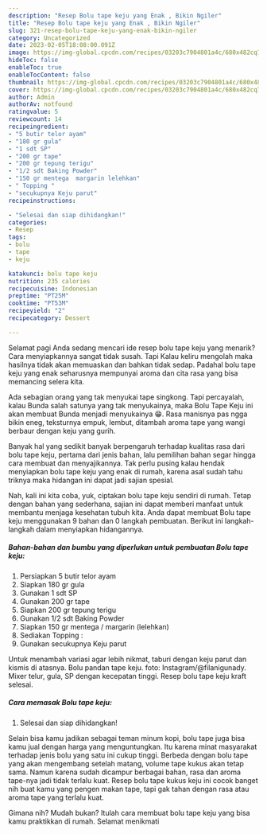 ```yaml
---
description: "Resep Bolu tape keju yang Enak , Bikin Ngiler"
title: "Resep Bolu tape keju yang Enak , Bikin Ngiler"
slug: 321-resep-bolu-tape-keju-yang-enak-bikin-ngiler
category: Uncategorized
date: 2023-02-05T18:08:00.091Z
image: https://img-global.cpcdn.com/recipes/03203c7904801a4c/680x482cq70/bolu-tape-keju-foto-resep-utama.jpg
hideToc: false
enableToc: true
enableTocContent: false
thumbnail: https://img-global.cpcdn.com/recipes/03203c7904801a4c/680x482cq70/bolu-tape-keju-foto-resep-utama.jpg
cover: https://img-global.cpcdn.com/recipes/03203c7904801a4c/680x482cq70/bolu-tape-keju-foto-resep-utama.jpg
author: Admin
authorAv: notfound
ratingvalue: 5
reviewcount: 14
recipeingredient:
- "5 butir telor ayam"
- "180 gr gula"
- "1 sdt SP"
- "200 gr tape"
- "200 gr tepung terigu"
- "1/2 sdt Baking Powder"
- "150 gr mentega  margarin lelehkan"
- " Topping "
- "secukupnya Keju parut"
recipeinstructions:

- "Selesai dan siap dihidangkan!"
categories:
- Resep
tags:
- bolu
- tape
- keju

katakunci: bolu tape keju 
nutrition: 235 calories
recipecuisine: Indonesian
preptime: "PT25M"
cooktime: "PT53M"
recipeyield: "2"
recipecategory: Dessert

---
```



Selamat pagi Anda sedang mencari ide resep bolu tape keju yang menarik? Cara menyiapkannya sangat tidak susah. Tapi Kalau keliru mengolah maka hasilnya tidak akan memuaskan dan bahkan tidak sedap. Padahal bolu tape keju yang enak seharusnya mempunyai aroma dan cita rasa yang bisa memancing selera kita.


Ada sebagian orang yang tak menyukai tape singkong. Tapi percayalah, kalau Bunda salah satunya yang tak menyukainya, maka Bolu Tape Keju ini akan membuat Bunda menjadi menyukainya 😁. Rasa manisnya pas ngga bikin eneg, teksturnya empuk, lembut, ditambah aroma tape yang wangi berbaur dengan keju yang gurih.

Banyak hal yang sedikit banyak berpengaruh terhadap kualitas rasa dari bolu tape keju, pertama dari jenis bahan, lalu pemilihan bahan segar hingga cara membuat dan menyajikannya. Tak perlu pusing kalau hendak menyiapkan bolu tape keju yang enak di rumah, karena asal sudah tahu triknya maka hidangan ini dapat jadi sajian spesial.


Nah, kali ini kita coba, yuk, ciptakan bolu tape keju sendiri di rumah. Tetap dengan bahan yang sederhana, sajian ini dapat memberi manfaat untuk membantu menjaga kesehatan tubuh kita. Anda dapat membuat Bolu tape keju menggunakan 9 bahan dan 0 langkah pembuatan. Berikut ini langkah-langkah dalam menyiapkan hidangannya.

<!--inarticleads1-->

##### Bahan-bahan dan bumbu yang diperlukan untuk pembuatan Bolu tape keju:

1. Persiapkan 5 butir telor ayam
1. Siapkan 180 gr gula
1. Gunakan 1 sdt SP
1. Gunakan 200 gr tape
1. Siapkan 200 gr tepung terigu
1. Gunakan 1/2 sdt Baking Powder
1. Siapkan 150 gr mentega / margarin (lelehkan)
1. Sediakan  Topping :
1. Gunakan secukupnya Keju parut


Untuk menambah variasi agar lebih nikmat, taburi dengan keju parut dan kismis di atasnya. Bolu pandan tape keju. foto: Instagram/@filanigunady. Mixer telur, gula, SP dengan kecepatan tinggi. Resep bolu tape keju kraft selesai. 

<!--inarticleads2-->

##### Cara memasak Bolu tape keju:


1. Selesai dan siap dihidangkan!

Selain bisa kamu jadikan sebagai teman minum kopi, bolu tape juga bisa kamu jual dengan harga yang menguntungkan. Itu karena minat masyarakat terhadap jenis bolu yang satu ini cukup tinggi. Berbeda dengan bolu tape yang akan mengembang setelah matang, volume tape kukus akan tetap sama. Namun karena sudah dicampur berbagai bahan, rasa dan aroma tape-nya jadi tidak terlalu kuat. Resep bolu tape kukus keju ini cocok banget nih buat kamu yang pengen makan tape, tapi gak tahan dengan rasa atau aroma tape yang terlalu kuat. 

Gimana nih? Mudah bukan? Itulah cara membuat bolu tape keju yang bisa kamu praktikkan di rumah. Selamat menikmati
